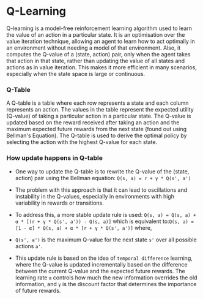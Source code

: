 # Q-Learning
Q-learning is a model-free reinforcement learning algorithm used to learn the value of an action in a particular state. It is an optimisation over the value iteration technique, allowing an agent to learn how to act optimally in an environment without needing a model of that environment. Also, it computes the Q-value of a (state, action) pair, only when the agent takes that action in that state, rather than updating the value of all states and actions as in value iteration. This makes it more efficient in many scenarios, especially when the state space is large or continuous.

### Q-Table
A Q-table is a table where each row represents a state and each column represents an action. The values in the table represent the expected utility (Q-value) of taking a particular action in a particular state. The Q-value is updated based on the reward received after taking an action and the maximum expected future rewards from the next state (found out using Bellman's Equation). The Q-table is used to derive the optimal policy by selecting the action with the highest Q-value for each state.

### How update happens in Q-table
- One way to update the Q-table is to rewrite the Q-value of the (state, action) pair using the Bellman equation: `Q(s, a) = r + γ * Q(s', a')`
- The problem with this approach is that it can lead to oscillations and instability in the Q-values, especially in environments with high variability in rewards or transitions.

- To address this, a more stable update rule is used:
  `Q(s, a) = Q(s, a) + α * [(r + γ * Q(s', a')) - Q(s, a)]`
which is equivalent to:`Q(s, a) = [1 - α] * Q(s, a) + α * [r + γ * Q(s', a')]`
where, 
- `Q(s', a')` is the maximum Q-value for the next state `s'` over all possible actions `a'`.

- This update rule is based on the idea of `temporal difference` learning, where the Q-value is updated incrementally based on the difference between the current Q-value and the expected future rewards. The learning rate `α` controls how much the new information overrides the old information, and `γ` is the discount factor that determines the importance of future rewards.
